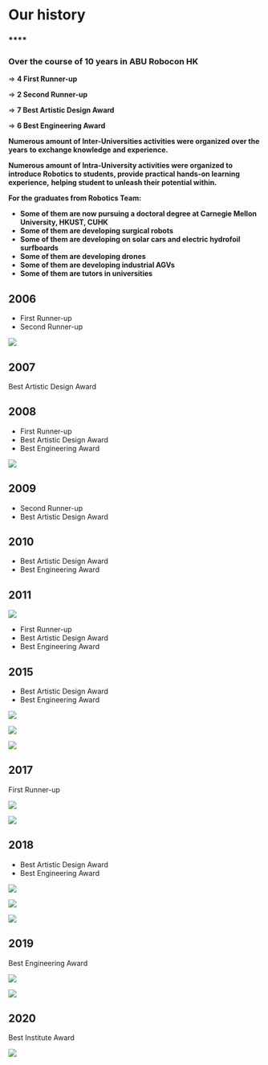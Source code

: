 # Our history

### \*\*\*\*

### **Over the course of 10 years in ABU Robocon HK**

=&gt; **4 First Runner-up**

=&gt; **2 Second Runner-up**

=&gt; **7 Best Artistic Design Award**

=&gt; **6 Best Engineering Award**

**Numerous amount of Inter-Universities activities were organized over the years** **to exchange knowledge and experience.**

**Numerous amount of Intra-University activities were organized to** **introduce Robotics to students, provide practical hands-on learning experience,** **helping student to unleash their potential within.**

**For the graduates from Robotics Team:**

* **Some of them are now pursuing a doctoral degree at Carnegie Mellon University, HKUST, CUHK** 
* **Some of them are developing surgical robots** 
* **Some of them are developing on solar cars and electric hydrofoil surfboards** 
* **Some of them are developing drones** 
* **Some of them are developing industrial AGVs** 
* **Some of them are tutors in universities**

## 2006

* First Runner-up
* Second Runner-up

![](https://images2.imgbox.com/f0/44/QpwJmX0U_o.jpg)



## 2007

Best Artistic Design Award

## 2008

* First Runner-up
* Best Artistic Design Award
* Best Engineering Award

![](https://images2.imgbox.com/d0/4e/7mF2wSpX_o.jpg)

## 2009

* Second Runner-up
* Best Artistic Design Award

## 2010

* Best Artistic Design Award
* Best Engineering Award

## 2011

![](https://www.eie.polyu.edu.hk/home/images/robcon_hk_contest_banner.jpg?crc=13483574)

* First Runner-up
* Best Artistic Design Award
* Best Engineering Award

## 2015

* Best Artistic Design Award
* Best Engineering Award

![](https://images2.imgbox.com/8d/32/172irwXZ_o.jpg)

![](https://images2.imgbox.com/aa/cb/uUfLIgqF_o.jpg)

![](https://i.imgur.com/OMxXIlh.jpg)

## 2017

First Runner-up

![](https://i.imgur.com/FFAOmsQ.jpg)

![](https://images2.imgbox.com/b4/04/IGrwYIUV_o.jpg)

<!-- {% embed url="https://www.youtube.com/watch?v=vhDIzXrSyX4" %} -->

## 2018

* Best Artistic Design Award
* Best Engineering Award

![](http://www.roboconhk.com/2018/gallery/D4S_3107.jpg)

![](https://i.imgur.com/FKPXH7v.jpg)

![](https://i.imgur.com/ahwI27a.jpg)

## 2019

Best Engineering Award

![](http://www.roboconhk.com/2019/photos/engineering.jpg)

![](http://www.roboconhk.com/2019/lgallery/VD4A2161.JPG)

## 2020

Best Institute Award

![](http://www.roboconhk.com/2020/photos/institute.jpg)









